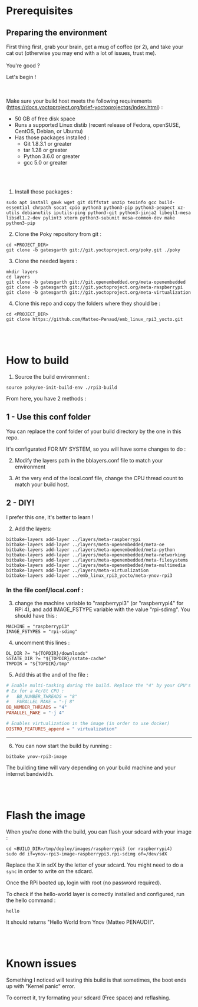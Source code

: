 # Prerequisites
## Preparing the environment
First thing first, grab your brain, get a mug of coffee (or 2), and take your cat out (otherwise you may end with a lot of issues, trust me).
<br><br>
You're good ?

Let's begin !

<br><br>
Make sure your build host meets the following requirements (https://docs.yoctoproject.org/brief-yoctoprojectqs/index.html) :
- 50 GB of free disk space
- Runs a supported Linux distib (recent release of Fedora, openSUSE, CentOS, Debian, or Ubuntu)
- Has those packages installed :
    - Git 1.8.3.1 or greater
    - tar 1.28 or greater
    - Python 3.6.0 or greater
    - gcc 5.0 or greater

<br><br>
1) Install those packages :

```
sudo apt install gawk wget git diffstat unzip texinfo gcc build-essential chrpath socat cpio python3 python3-pip python3-pexpect xz-utils debianutils iputils-ping python3-git python3-jinja2 libegl1-mesa libsdl1.2-dev pylint3 xterm python3-subunit mesa-common-dev make python3-pip
```

2) Clone the Poky repository from git :
```
cd <PROJECT_DIR>
git clone -b gatesgarth git://git.yoctoproject.org/poky.git ./poky
```

3) Clone the needed layers :
```
mkdir layers
cd layers
git clone -b gatesgarth git://git.openembedded.org/meta-openembedded
git clone -b gatesgarth git://git.yoctoproject.org/meta-raspberrypi
git clone -b gatesgarth git://git.yoctoproject.org/meta-virtualization
```

4) Clone this repo and copy the folders where they should be :
```
cd <PROJECT_DIR>
git clone https://github.com/Matteo-Penaud/emb_linux_rpi3_yocto.git
```
<br><br>

# How to build
1) Source the build environment :
```
source poky/oe-init-build-env ./rpi3-build
```
From here, you have 2 methods :

## 1 - Use this conf folder
You can replace the conf folder of your build directory by the one in this repo.

It's configurated FOR MY SYSTEM, so you will have some changes to do :

2) Modify the layers path in the bblayers.conf file to match your environment

3) At the very end of the local.conf file, change the CPU thread count to match your build host.


## 2 - DIY!
I prefer this one, it's better to learn !

2) Add the layers:
```
bitbake-layers add-layer ../layers/meta-raspberrypi
bitbake-layers add-layer ../layers/meta-openembedded/meta-oe
bitbake-layers add-layer ../layers/meta-openembedded/meta-python
bitbake-layers add-layer ../layers/meta-openembedded/meta-networking
bitbake-layers add-layer ../layers/meta-openembedded/meta-filesystems
bitbake-layers add-layer ../layers/meta-openembedded/meta-multimedia
bitbake-layers add-layer ../layers/meta-virtualization
bitbake-layers add-layer ../emb_linux_rpi3_yocto/meta-ynov-rpi3
```
### In the file conf/local.conf :
3) change the machine variable to "raspberrypi3" (or "raspberrypi4" for RPi 4), and add IMAGE_FSTYPE variable with the value "rpi-sdimg". You should have this :
```
MACHINE = "raspberrypi3"
IMAGE_FSTYPES = "rpi-sdimg"
```
4) uncomment this lines :
```
DL_DIR ?= "${TOPDIR}/downloads"
SSTATE_DIR ?= "${TOPDIR}/sstate-cache"
TMPDIR = "${TOPDIR}/tmp"
```
5) Add this at the and of the file :
```conf
# Enable multi-tasking during the build. Replace the "4" by your CPU's core count (run 'nproc' if you don't know it)
# Ex for a 4c/8t CPU : 
#   BB_NUMBER_THREADS = "8"
#   PARALLEL_MAKE = "-j 8"
BB_NUMBER_THREADS = "4"
PARALLEL_MAKE = "-j 4"

# Enables virtualization in the image (in order to use docker)
DISTRO_FEATURES_append = " virtualization"
```
---
6) You can now start the build by running :
```
bitbake ynov-rpi3-image
```
The building time will vary depending on your build machine and your internet bandwidth.

<br><br>
# Flash the image
When you're done with the build, you can flash your sdcard with your image :
```
cd <BUILD_DIR>/tmp/deploy/images/raspberrypi3 (or raspberrypi4)
sudo dd if=ynov-rpi3-image-raspberrypi3.rpi-sdimg of=/dev/sdX
```
Replace the X in sdX by the letter of your sdcard.
You might need to do a ```sync``` in order to write on the sdcard.

Once the RPi booted up, login with root (no password required).

To check if the hello-world layer is correctly installed and configured, run the hello command :
```
hello
```
It should returns "Hello World from Ynov (Matteo PENAUD)!".

<br><br>
# Known issues
Something I noticed will testing this build is that sometimes, the boot ends up with "Kernel panic" error.

To correct it, try formating your sdcard (Free space) and reflashing.